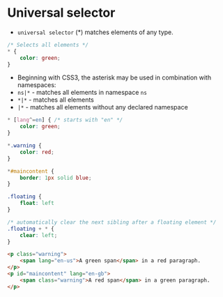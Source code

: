 # Universal selector
* `universal selector` (*) matches elements of any type.

```CSS
/* Selects all elements */
* {
    color: green;
}
```

* Beginning with CSS3, the asterisk may be used in combination with namespaces:
* `ns|*` - matches all elements in namespace `ns`
* `*|*` - matches all elements
* `|*` - matches all elements without any declared namespace

```CSS
* [lang^=en] { /* starts with "en" */
    color: green;
}

*.warning {
    color: red;
}

*#maincontent {
    border: 1px solid blue;
}

.floating {
    float: left
}

/* automatically clear the next sibling after a floating element */
.floating + * {
    clear: left;
}
```

```HTML
<p class="warning">
  	<span lang="en-us">A green span</span> in a red paragraph.
</p>
<p id="maincontent" lang="en-gb">
 	<span class="warning">A red span</span> in a green paragraph.
</p>
```